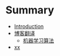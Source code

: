 # Summary

* [Introduction](README.md)
* [博客翻译](part1/README.md)
	* [机器学习算法](part1/algorithms.md)
* [xx](README.md)

